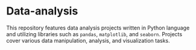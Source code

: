 # Data-analysis

This repository features data analysis projects written in Python language and utilizing libraries such as `pandas`, `matplotlib`, and `seaborn`. Projects cover various data manipulation, analysis, and visualization tasks.
